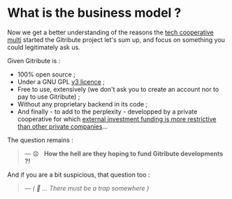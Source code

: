 # What is the business model ?

<!-- 🚧  &nbsp; `Redaction in progress...` -->

Now we get a better understanding of the reasons the [tech cooperative multi](https://multi.coop) started the Gitribute project let's sum up, and focus on something you could legitimately ask us.

Given Gitribute is :

- 100% open source ;
- Under a GNU GPL [v3 licence](/stack) ;
- Free to use, extensively (we don't ask you to create an account nor to pay to use Gitribute) ;
- Without any proprietary backend in its code ;
- And finally - to add to the perplexity - developped by a private cooperative for which [external investment funding is more restrictive than other private companies](https://www.cairn.info/revue-des-sciences-de-gestion-2011-3-page-97.htm)...

The question remains :

> — 😧 &nbsp; **How the hell are they hoping to fund Gitribute developments ?!**

And if you are a bit suspicious, that question too :

> — _( 🤔 ... There must be a trap somewhere )_
